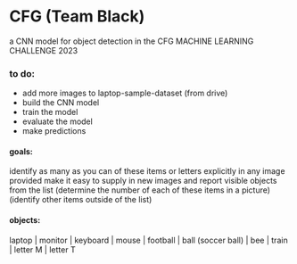# CFG (Team Black)
a CNN model for object detection in the CFG MACHINE LEARNING CHALLENGE 2023

### to do:
- add more images to laptop-sample-dataset (from drive)  
- build the CNN model
- train the model
- evaluate the model
- make predictions

#### goals:
identify as many as you can of these items or letters explicitly in any image provided
make it easy to supply in new images and report visible objects from the list
(determine the number of each of these items in a picture)
(identify other items outside of the list)

#### objects:
laptop | monitor | keyboard | mouse | football | ball (soccer ball) | bee | train | letter M | letter T  


